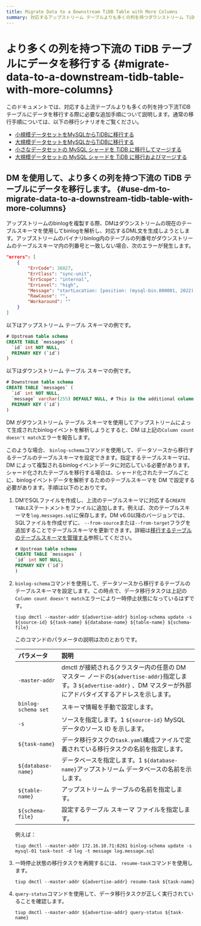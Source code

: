 ```yaml
---
title: Migrate Data to a Downstream TiDB Table with More Columns
summary: 対応するアップストリーム テーブルよりも多くの列を持つダウンストリーム TiDB テーブルにデータを移行する方法を学習します。
---
```


# より多くの列を持つ下流の TiDB テーブルにデータを移行する {#migrate-data-to-a-downstream-tidb-table-with-more-columns}

このドキュメントでは、対応する上流テーブルよりも多くの列を持つ下流TiDBテーブルにデータを移行する際に必要な追加手順について説明します。通常の移行手順については、以下の移行シナリオをご覧ください。

-   [小規模データセットをMySQLからTiDBに移行する](/migrate-small-mysql-to-tidb.md)
-   [大規模データセットをMySQLからTiDBに移行する](/migrate-large-mysql-to-tidb.md)
-   [小さなデータセットの MySQL シャードを TiDB に移行してマージする](/migrate-small-mysql-shards-to-tidb.md)
-   [大規模データセットの MySQL シャードを TiDB に移行およびマージする](/migrate-large-mysql-shards-to-tidb.md)

## DM を使用して、より多くの列を持つ下流の TiDB テーブルにデータを移行します。 {#use-dm-to-migrate-data-to-a-downstream-tidb-table-with-more-columns}

アップストリームのbinlogを複製する際、DMはダウンストリームの現在のテーブルスキーマを使用してbinlogを解析し、対応するDML文を生成しようとします。アップストリームのバイナリbinlog内のテーブルの列番号がダウンストリームのテーブルスキーマ内の列番号と一致しない場合、次のエラーが発生します。

```json
"errors": [
    {
        "ErrCode": 36027,
        "ErrClass": "sync-unit",
        "ErrScope": "internal",
        "ErrLevel": "high",
        "Message": "startLocation: [position: (mysql-bin.000001, 2022), gtid-set:09bec856-ba95-11ea-850a-58f2b4af5188:1-9 ], endLocation: [ position: (mysql-bin.000001, 2022), gtid-set: 09bec856-ba95-11ea-850a-58f2b4af5188:1-9]: gen insert sqls failed, schema: log, table: messages: Column count doesn't match value count: 3 (columns) vs 2 (values)",
        "RawCause": "",
        "Workaround": ""
    }
]
```

以下はアップストリーム テーブル スキーマの例です。

```sql
# Upstream table schema
CREATE TABLE `messages` (
  `id` int NOT NULL,
  PRIMARY KEY (`id`)
)
```

以下はダウンストリーム テーブル スキーマの例です。

```sql
# Downstream table schema
CREATE TABLE `messages` (
  `id` int NOT NULL,
  `message` varchar(255) DEFAULT NULL, # This is the additional column that only exists in the downstream table.
  PRIMARY KEY (`id`)
)
```

DM がダウンストリーム テーブル スキーマを使用してアップストリームによって生成されたbinlogイベントを解析しようとすると、DM は上記の`Column count doesn't match`エラーを報告します。

このような場合、 `binlog-schema`コマンドを使用して、データソースから移行するテーブルのテーブルスキーマを設定できます。指定するテーブルスキーマは、DM によって複製されるbinlogイベントデータに対応している必要があります。シャード化されたテーブルを移行する場合は、シャード化されたテーブルごとに、binlogイベントデータを解析するためのテーブルスキーマを DM で設定する必要があります。手順は以下のとおりです。

1.  DMでSQLファイルを作成し、上流のテーブルスキーマに対応する`CREATE TABLE`ステートメントをファイルに追加します。例えば、次のテーブルスキーマを`log.messages.sql`に保存します。DM v6.0以降のバージョンでは、SQLファイルを作成せずに、 `--from-source`または`--from-target`フラグを追加することでテーブルスキーマを更新できます。詳細は[移行するテーブルのテーブルスキーマを管理する](/dm/dm-manage-schema.md)参照してください。

    ```sql
    # Upstream table schema
    CREATE TABLE `messages` (
    `id` int NOT NULL,
    PRIMARY KEY (`id`)
    )
    ```

2.  `binlog-schema`コマンドを使用して、データソースから移行するテーブルのテーブルスキーマを設定します。この時点で、データ移行タスクは上記の`Column count doesn't match`エラーにより一時停止状態になっているはずです。

        tiup dmctl --master-addr ${advertise-addr} binlog-schema update -s ${source-id} ${task-name} ${database-name} ${table-name} ${schema-file}

    このコマンドのパラメータの説明は次のとおりです。

    | パラメータ               | 説明                                                                                                               |
    | :------------------ | :--------------------------------------------------------------------------------------------------------------- |
    | `-master-addr`      | dmctl が接続されるクラスター内の任意の DM マスター ノードの`${advertise-addr}`指定します。3 `${advertise-addr}` 、DM マスターが外部にアドバタイズするアドレスを示します。 |
    | `binlog-schema set` | スキーマ情報を手動で設定します。                                                                                                 |
    | `-s`                | ソースを指定します。1 `${source-id}` MySQL データのソース ID を示します。                                                               |
    | `${task-name}`      | データ移行タスクの`task.yaml`構成ファイルで定義されている移行タスクの名前を指定します。                                                                |
    | `${database-name}`  | データベースを指定します。1 `${database-name}`アップストリーム データベースの名前を示します。                                                        |
    | `${table-name}`     | アップストリーム テーブルの名前を指定します。                                                                                          |
    | `${schema-file}`    | 設定するテーブル スキーマ ファイルを指定します。                                                                                        |

    例えば：

        tiup dmctl --master-addr 172.16.10.71:8261 binlog-schema update -s mysql-01 task-test -d log -t message log.message.sql

3.  一時停止状態の移行タスクを再開するには、 `resume-task`コマンドを使用します。

        tiup dmctl --master-addr ${advertise-addr} resume-task ${task-name}

4.  `query-status`コマンドを使用して、データ移行タスクが正しく実行されていることを確認します。

        tiup dmctl --master-addr ${advertise-addr} query-status ${task-name}
